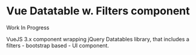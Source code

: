 # Vue Datatable w. Filters component
Work In Progress

VueJS 3.x component wrapping jQuery Datatables library, that includes a filters - bootstrap based - UI component.
